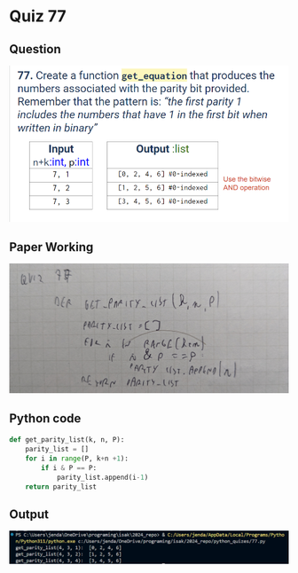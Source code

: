 # Quiz 77
## Question
![Question](/slides/77.png)

## Paper Working
![Working](/working/77.png)

## Python code
```python
def get_parity_list(k, n, P):
    parity_list = []
    for i in range(P, k+n +1):
        if i & P == P:
            parity_list.append(i-1)
    return parity_list
```
## Output
![](/output/77.png)
